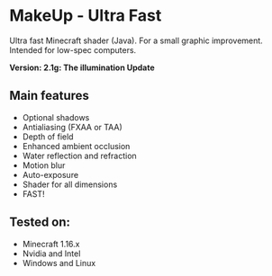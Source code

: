 # MakeUp - Ultra Fast
Ultra fast Minecraft shader (Java). For a small graphic improvement. Intended
for low-spec computers.

**Version: 2.1g: The illumination Update**

## Main features
* Optional shadows
* Antialiasing (FXAA or TAA)
* Depth of field
* Enhanced ambient occlusion
* Water reflection and refraction
* Motion blur
* Auto-exposure
* Shader for all dimensions
* FAST!

## Tested on:
* Minecraft 1.16.x
* Nvidia and Intel
* Windows and Linux
